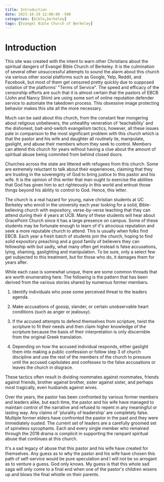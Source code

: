 ```yaml
---
title: Introduction
date: 2023-10-29 12:00:00 -500
categories: [bible,berkeley]
tags: [Evangel Bible Church of Berkeley]
---
```

# Introduction
This site was created with the intent to warn other Christians about the spiritual dangers of Evangel Bible Church of Berkeley. It is the culmination of several other unsuccessful attempts to sound the alarm about this church via various other social platforms such as Google, Yelp, Reddit, and Facebook, but most of them get censored pretty quickly due to supposed violation of the platforms' "Terms of Service". The speed and efficacy of the censorship efforts are such that it is almost certain that the pastors of EBCB (John and Nancy Shim) are using some sort of online reputation defender service to automate the takedown process. This obsessive image protecting behavior makes this site all the more necessary.

Much can be said about this church, from the constant fear mongering about religious unbelievers, the unhealthy veneration of ‘teachability’ and the dishonest, bait-and-switch evangelism tactics, however, all these issues pale in comparison to the most significant problem with this church which is that the pastor and his wife and daughter all routinely lie, manipulate, gaslight, and abuse their members whom they seek to control. Members can attend this church for years without having a clue about the amount of spiritual abuse being commited from behind closed doors.

Churches across the state are littered with refugees from this church. Some are extremely reluctant to talk about their experiences, claiming that they are trusting in the sovereignty of God to bring justice to this pastor and his wife. It is the opinion of this writer that man ought to exercise the abilities that God has given him to act righteously in this world and entrust those things beyond his ability to control to God. Hence, this letter.

The church is a real hazard for young, naive christian students at UC Berkeley who enroll in the university each year looking for a solid, Bible-believing church with expository, verse-by-verse teaching that they can attend during their 4 years at UCB. Many of these students will hear about GracePoint Church since it has a large presence on campus. Some of these students may be fortunate enough to learn of it's atrocious reputation and seek a more reputable church to attend. This is usually when folks find EBCB. Each year a fresh batch of students join the church, hoping to find solid expository preaching and a good family of believers they can fellowship with but sadly, what many often get instead is false accusations, lying, shaming, gaslighting and manipulation. To be sure, only a select few get subjected to this treatment, but for those who do, it damages them for years after.

While each case is somewhat unique, there are some common threads that are worth enumerating here. The following is the pattern that has been derived from the various stories shared by numerous former members.

1. Identify individuals who pose some perceived threat to the leaders agenda.

2. Make accusations of gossip, slander, or certain unobservable heart conditions (such as anger or jealousy).
    
3. If the accused attempts to defend themselves from scripture, twist the scripture to fit their needs and then claim higher knowledge of the scripture because the basis of their interpretation is only discernible from the original Greek translation.
    
4. Depending on how the accused individual responds, either gaslight them into making a public confession or follow step 3 of church discipline and use the rest of the members of the church to pressure until the accused capitulates and confesses to the false accusations or leaves the church in disgrace.

These tactics often result in dividing roommates against roommates, friends against friends, brother against brother, sister against sister, and perhaps most tragically, even husbands against wives.

Over the years, the pastor has been confronted by various former members and leaders alike, but each time, the pastor and his wife have managed to maintain control of the narrative and refused to repent in any meaningful or lasting way. Any claims of 'plurality of leadership' are completely false. Multiple former elders have confronted the pastor in the past and they were immediately ousted. The current set of leaders are a carefully groomed set of spineless sycophants. Each and every single member who remained through the 2018 drama is complicit in supporting the rampant spiritual abuse that continues at this church.

It's a sad legacy of abuse that this pastor and his wife have created for themselves. Any guess as to why the pastor and his wife have chosen this path of self-service would be pure speculation and I will not be so arrogant as to venture a guess. God only knows. My guess is that this whole sad saga will only come to a final end when one of the pastor's children wisens up and blows the final whistle on their parents.

